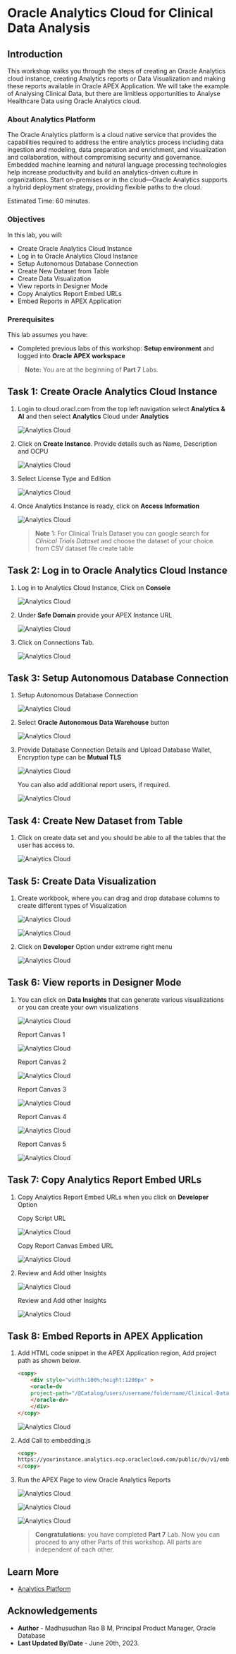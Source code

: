 # Oracle Analytics Cloud for Clinical Data Analysis

## Introduction

This workshop walks you through the steps of creating an Oracle Analytics cloud instance, creating Analytics reports or Data Visualization and making these reports available in Oracle APEX Application. We will take the example of Analysing Clinical Data, but there are limitless opportunities to Analyse Healthcare Data using Oracle Analytics cloud.
 
### About Analytics Platform

The Oracle Analytics platform is a cloud native service that provides the capabilities required to address the entire analytics process including data ingestion and modeling, data preparation and enrichment, and visualization and collaboration, without compromising security and governance. Embedded machine learning and natural language processing technologies help increase productivity and build an analytics-driven culture in organizations. Start on-premises or in the cloud—Oracle Analytics supports a hybrid deployment strategy, providing flexible paths to the cloud.
  
Estimated Time: 60 minutes.  
 
### Objectives

In this lab, you will:
 
* Create Oracle Analytics Cloud Instance
* Log in to Oracle Analytics Cloud Instance
* Setup Autonomous Database Connection
* Create New Dataset from Table
* Create Data Visualization
* View reports in Designer Mode
* Copy Analytics Report Embed URLs
* Embed Reports in APEX Application
   
### Prerequisites

This lab assumes you have:

* Completed previous labs of this workshop: **Setup environment** and logged into **Oracle APEX workspace**

> **Note:** You are at the beginning of **Part 7** Labs.

## Task 1: Create Oracle Analytics Cloud Instance
 
1. Login to cloud.oracl.com from the top left navigation select **Analytics & AI** and then select **Analytics** Cloud under **Analytics**
 
    ![Analytics Cloud](images/analytics-reports-1.png " ")

2. Click on **Create Instance**. Provide details such as Name, Description and OCPU

    ![Analytics Cloud](images/analytics-reports-2.png " ")

3. Select License Type and Edition

    ![Analytics Cloud](images/analytics-reports-3.png " ")

4. Once Analytics Instance is ready, click on **Access Information**

    ![Analytics Cloud](images/analytics-reports-4.png " ")

    > **Note** 1: For Clinical Trials Dataset you can google search for *Clinical Trials Dataset* and choose the dataset of your choice. from CSV dataset file create table  

## Task 2: Log in to Oracle Analytics Cloud Instance

1. Log in to Analytics Cloud Instance, Click on **Console**

    ![Analytics Cloud](images/analytics-reports-5.png " ")

2. Under **Safe Domain** provide your APEX Instance URL

    ![Analytics Cloud](images/analytics-reports-6.png " ")

3. Click on Connections Tab.

    ![Analytics Cloud](images/analytics-reports-7.png " ")

## Task 3: Setup Autonomous Database Connection

1. Setup Autonomous Database Connection

    ![Analytics Cloud](images/analytics-reports-8.png " ")

2. Select **Oracle Autonomous Data Warehouse** button

    ![Analytics Cloud](images/analytics-reports-9.png " ")

3. Provide Database Connection Details and Upload Database Wallet, Encryption type can be **Mutual TLS**

    ![Analytics Cloud](images/analytics-reports-10.png " ")

    You can also add additional report users, if required.

    ![Analytics Cloud](images/analytics-reports-11.png " ")

## Task 4: Create New Dataset from Table

1. Click on create data set and you should be able to all the tables that the user has access to.

    ![Analytics Cloud](images/analytics-reports-12.png " ")

## Task 5: Create Data Visualization

1. Create workbook, where you can drag and drop database columns to create different types of Visualization

    ![Analytics Cloud](images/analytics-reports-19.png " ")

    ![Analytics Cloud](images/analytics-reports-20.png " ")

2. Click on **Developer** Option under extreme right menu

    ![Analytics Cloud](images/analytics-reports-21.png " ")

## Task 6: View reports in Designer Mode

1. You can click on **Data Insights** that can generate various visualizations or you can create your own visualizations
 
    ![Analytics Cloud](images/analytics-reports-13.png " ")

    Report Canvas 1

    ![Analytics Cloud](images/analytics-reports-14.png " ")

    Report Canvas 2

    ![Analytics Cloud](images/analytics-reports-15.png " ")

    Report Canvas 3

    ![Analytics Cloud](images/analytics-reports-16.png " ")

    Report Canvas 4

    ![Analytics Cloud](images/analytics-reports-17.png " ")

    Report Canvas 5

    ![Analytics Cloud](images/analytics-reports-18.png " ")

## Task 7: Copy Analytics Report Embed URLs 

1. Copy Analytics Report Embed URLs when you click on **Developer** Option

    Copy Script URL

    ![Analytics Cloud](images/analytics-reports-22.png " ")

    Copy Report Canvas Embed URL 

    ![Analytics Cloud](images/analytics-reports-23.png " ")

2. Review and Add other Insights

    ![Analytics Cloud](images/analytics-reports-24.png " ")

    Review and Add other Insights

    ![Analytics Cloud](images/analytics-reports-25.png " ")

## Task 8: Embed Reports in APEX Application

1. Add HTML code snippet in the APEX Application region, Add project path as shown below.

    ```html
    <copy>
        <div style="width:100%;height:1200px" >
        <oracle-dv 
        project-path="/@Catalog/users/username/foldername/Clinical-Dataset-Workbook" >
        </oracle-dv>
        </div>
    </copy>
    ```

    ![Analytics Cloud](images/analytics-reports-28.png " ")

2. Add Call to embedding.js

    ```html
    <copy>
    https://yourinstance.analytics.ocp.oraclecloud.com/public/dv/v1/embedding/standalone/embedding.js
    </copy>
    ```

3. Run the APEX Page to view Oracle Analytics Reports

    ![Analytics Cloud](images/analytics-reports-29.png " ")

    ![Analytics Cloud](images/analytics-reports-26.png " ")

    ![Analytics Cloud](images/analytics-reports-27.png " ")

    > **Congratulations:** you have completed **Part 7** Lab. Now you can proceed to any other Parts of this workshop. All parts are independent of each other. 

## Learn More

* [Analytics Platform](https://www.oracle.com/in/business-analytics/analytics-platform/)

## Acknowledgements
* **Author** - Madhusudhan Rao B M, Principal Product Manager, Oracle Database
* **Last Updated By/Date** - June 20th, 2023.
